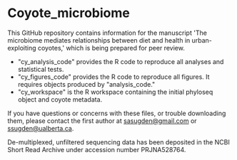 # Coyote_microbiome

This GitHub repository contains information for the manuscript 'The microbiome mediates relationships between diet and health in urban-exploiting coyotes,' which is being prepared for peer review.

- "cy_analysis_code" provides the R code to reproduce all analyses and statistical tests.
- "cy_figures_code" provides the R code to reproduce all figures. It requires objects produced by "analysis_code."
- "cy_workspace" is the R workspace containing the initial phyloseq object and coyote metadata.

If you have questions or concerns with these files, or trouble downloading them, please contact the first author at sasugden@gmail.com or ssugden@ualberta.ca.

De-multiplexed, unfiltered sequencing data has been deposited in the NCBI Short Read Archive under accession number PRJNA528764.
